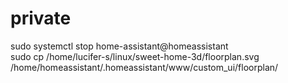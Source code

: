 # private
sudo systemctl stop home-assistant@homeassistant  
sudo cp /home/lucifer-s/linux/sweet-home-3d/floorplan.svg /home/homeassistant/.homeassistant/www/custom_ui/floorplan/
